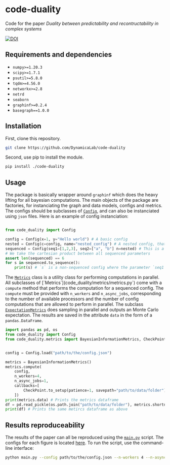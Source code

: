 # code-duality
Code for the paper *Duality between predictability and recontructability in complex systems*

[![DOI](https://zenodo.org/badge/371061340.svg)](https://zenodo.org/badge/latestdoi/371061340)

## Requirements and dependencies

* `numpy>=1.20.3`
* `scipy>=1.7.1`
* `psutil>=5.8.0`
* `tqdm>=4.56.0`
* `networkx>=2.8`
* `netrd`
* `seaborn`
* `graphinf>=0.2.4`
* `basegraph==1.0.0`


## Installation
First, clone this repository.
```bash
git clone https://github.com/DynamicaLab/code-duality
```
Second, use pip to install the module.
```bash
pip install ./code-duality
```

## Usage
The package is basically wrapper around `graphinf` which does the heavy lifting for all bayesian computations. The main objects of the package are factories, for instanciating the graph and data models, configs and metrics. The configs should be subclasses of [`Config`](code_duality/config.py), and can also be instanciated using `json` files. Here is an example of config instanciation:

```python

from code_duality import Config

config = Config(x=1, y="Hello world") # A basic config
nested = Config(c=config, name="nested_config") # A nested config, that has a config as an attribute
sequenced = Config(seq1=[1,2,3], seq2=["a", "b"] n=nested) # This is a sequenced config, that can be iterated over. seq1 and seq2 are sequenced parameters
# We take the cartesian product between all sequenced parameters
assert len(sequenced) == 6
for s in sequenced.to_sequence(): 
    print(s) # `s` is a non-sequenced config where the parameter `seq1` and `seq2` are iterated over [1,2,3] and ["a", "b"], respectively.

```

The [`Metrics`](code_duality/metrics/metrics.py`) class is a utility class for performing computations in parallel. All subclasses of [`Metrics`](code_duality/metrics/metrics.py`) come with a `compute` method that performs the computation for a sequenced config. The `compute` must be provided with `n_workers` and `n_async_jobs`, corresponding to the number of available processors and the number of config computations that are allowed to perform in parallel. The subclass [`ExpectationMetrics`](code_duality/metrics/metrics.py) does sampling in parallel and outputs an Monte Carlo expectation. The results are saved in the attribute `data` in the form of a `pandas.DataFrame`.

```python
import pandas as pd, os
from code_duality import Config
from code_duality.metrics import BayesianInformationMetrics, CheckPoint


config = Config.load("path/to/the/config.json")

metrics = BayesianInformationMetrics()
metrics.compute(
    config, 
    n_workers=4, 
    n_async_jobs=1, 
    callbacks=[
        CheckPoint.to_setup(patience=1, savepath="path/to/data/folder") # This checkpoint saves the metrics dataframe in a folder at each iteration
    ])
print(metrics.data) # Prints the metrics dataframe
df = pd.read_pickle(os.path.join("path/to/data/folder"), metrics.shortname + ".pkl") # The metrics saves its measure in a file named after its short name class attribute.
print(df) # Prints the same metircs dataframe as above
```

## Results reproduceability
The results of the paper can all be reproduced using the [`main.py`](scripts/main.py) script. The configs for each figure is located [here](scripts/configs). To run the script, use the command-line interface:

```bash
python main.py --config path/to/the/config.json --n-workers 4 --n-async-joibs 1 --ouput-path path/to/data/folder --save-patience 1
```